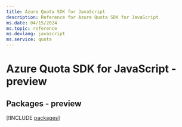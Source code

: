 ```yaml
---
title: Azure Quota SDK for JavaScript
description: Reference for Azure Quota SDK for JavaScript
ms.date: 04/15/2024
ms.topic: reference
ms.devlang: javascript
ms.service: quota
---
```

# Azure Quota SDK for JavaScript - preview
## Packages - preview
[!INCLUDE [packages](quota-index.md)]